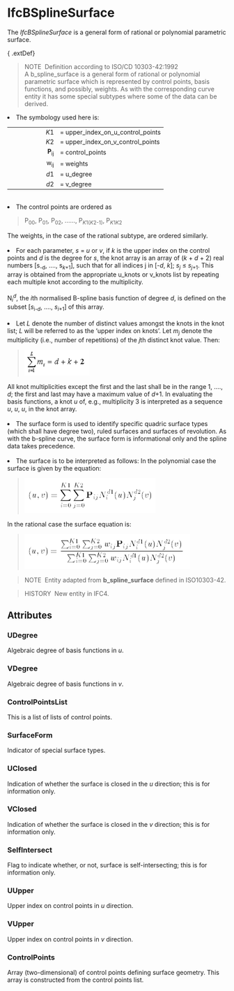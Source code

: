 # IfcBSplineSurface

The _IfcBSplineSurface_ is a general form of rational or polynomial parametric surface.

{ .extDef}
> NOTE&nbsp; Definition according to ISO/CD 10303-42:1992  
> A b_spline_surface is a general form of rational or polynomial parametric surface which is represented by control points, basis functions, and possibly, weights. As with the corresponding curve entity it has some special subtypes where some of the data can be derived. <ol style="list-style-type:lower-roman; font-size:inherit;">
<li style=" font-size:inherit;">The symbology used here is:
<table border="0" cellpadding="2" cellspacing="0" summary="symbology" style=" font-size:inherit;">
<tr style=" font-size:inherit;">
<td align="right" width="100" style=" font-size:inherit;"><em>K</em>1</td>
<td align="left" style=" font-size:inherit;">= upper_index_on_u_control_points</td>
</tr>
<tr style=" font-size:inherit;">
<td align="right" width="100" style=" font-size:inherit;"><em>K</em>2</td>
<td align="left" style=" font-size:inherit;">= upper_index_on_v_control_points</td>
</tr>
<tr style=" font-size:inherit;">
<td align="right" width="100" style=" font-size:inherit;"><b>P</b><sub>ij</sub></td>
<td align="left" style=" font-size:inherit;">= control_points</td>
</tr>
<tr style=" font-size:inherit;">
<td align="right" width="100" style=" font-size:inherit;">w<sub>ij</sub></td>
<td align="left" style=" font-size:inherit;">= weights</td>
</tr>
<tr style=" font-size:inherit;">
<td align="right" width="100" style=" font-size:inherit;"><em>d</em>1</td>
<td align="left" style=" font-size:inherit;">= u_degree</td>
</tr>
<tr style=" font-size:inherit;">
<td align="right" width="100" style=" font-size:inherit;"><em>d</em>2</td>
<td align="left" style=" font-size:inherit;">= v_degree</td>
</tr>
</table>
<br></li>
<li style=" font-size:inherit;">The control points are ordered as
<blockquote style=" font-size:inherit;">P<sub>00</sub>, P<sub>01</sub>, P<sub>02</sub>, ......,
P<sub><em>K</em>1(<em>K</em>2-1)</sub>, P<sub><em>K</em>1<em>K</em>2</sub></blockquote>
The weights, in the case of the rational subtype, are ordered similarly.<br>
<br></li>
<li style=" font-size:inherit;">For each parameter, <em>s</em> = <em>u</em> or <em>v</em>, if <em>k</em> is the upper
index on the control points and <em>d</em> is the degree for <em>s</em>, the knot array is an array of (<em>k</em> +
<em>d</em> + 2) real numbers [s<sub>-d</sub>, ...., s<sub><em>k</em>+1</sub>], such that for all indices j in
[-<em>d</em>, <em>k</em>]; <em>s</em><sub><em>j</em></sub> &le; <em>s</em><sub><em>j</em>+1</sub>. This array is
obtained from the appropriate u_knots or v_knots list by repeating each multiple knot according to the
multiplicity.<br>
<br>
N<sub><em>i</em></sub><sup><em>d</em></sup>, the <em>i</em>th normalised B-spline basis function of degree <em>d</em>,
is defined on the subset [<em>s</em><sub>i-<em>d</em></sub>, ...., <em>s</em><sub><em>i</em>+1</sub>] of this
array.<br>
<br></li>
<li style=" font-size:inherit;">Let <em>L</em> denote the number of distinct values amongst the knots in the knot list;
<em>L</em> will be referred to as the &lsquo;upper index on knots&rsquo;. Let <em>m</em><sub><em>j</em></sub> denote
the multiplicity (i.e., number of repetitions) of the <em>j</em>th distinct knot value. Then:
<blockquote><img src="../../../../figures/ifcbsplinecurve-math2.gif" alt="formula" border="0"></blockquote>
All knot multiplicities except the first and the last shall be in the range 1, ...., <em>d</em>; the first and last may
have a maximum value of <em>d</em>+1. In evaluating the basis functions, a knot <em>u</em> of, e.g., multiplicity 3 is
interpreted as a sequence <em>u</em>, <em>u</em>, <em>u</em>, in the knot array.<br>
<br></li>
<li style=" font-size:inherit;">The surface form is used to identify specific quadric surface types (which shall have
degree two), ruled surfaces and surfaces of revolution. As with the b-spline curve, the surface form is informational
only and the spline data takes precedence.<br>
<br></li>
<li style=" font-size:inherit;">The surface is to be interpreted as follows: In the polynomial case the surface is
given by the equation:
<blockquote><img src="../../../../figures/ifcbsplinesurface-math1.gif" alt="formula" border=""></blockquote>
In the rational case the surface equation is:
<blockquote><img src="../../../../figures/ifcbsplinesurface-math2.gif" alt="formula" border=""></blockquote>
</li>
</ol>

> NOTE&nbsp; Entity adapted from **b_spline_surface** defined in ISO10303-42.

> HISTORY&nbsp; New entity in IFC4.

## Attributes

### UDegree
Algebraic degree of basis functions in _u_.

### VDegree
Algebraic degree of basis functions in _v_.

### ControlPointsList
This is a list of lists of control points.

### SurfaceForm
Indicator of special surface types.

### UClosed
Indication of whether the surface is closed in the _u_ direction; this is for information only.

### VClosed
Indication of whether the surface is closed in the _v_ direction; this is for information only.

### SelfIntersect
Flag to indicate whether, or not, surface is self-intersecting; this is for information only.

### UUpper
Upper index on control points in _u_ direction.

### VUpper
Upper index on control points in _v_ direction.

### ControlPoints
Array (two-dimensional) of control points defining surface geometry. This array is constructed from the control points list.
